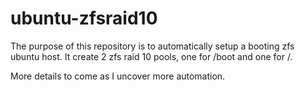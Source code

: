 # ubuntu-zfsraid10
The purpose of this repository is to automatically setup a booting zfs ubuntu host.  It create 2 zfs raid 10 pools, one for /boot and one for /.


More details to come as I uncover more automation.
